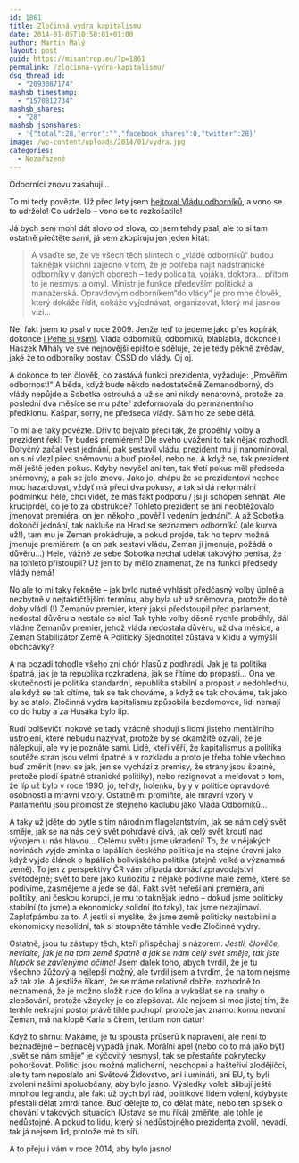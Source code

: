 ```yaml
---
id: 1861
title: Zločinná vydra kapitalismu
date: 2014-01-05T10:50:01+01:00
author: Martin Malý
layout: post
guid: https://misantrop.eu/?p=1861
permalink: /zlocinna-vydra-kapitalismu/
dsq_thread_id:
  - "2093087174"
mashsb_timestamp:
  - "1570812734"
mashsb_shares:
  - "28"
mashsb_jsonshares:
  - '{"total":28,"error":"","facebook_shares":0,"twitter":28}'
image: /wp-content/uploads/2014/01/vydra.jpg
categories:
  - Nezařazené
---
```

Odborníci znovu zasahují&#8230;

<!--more-->

To mi tedy povězte. Už před lety jsem [hejtoval Vládu odborníků](https://misantrop.eu/vlada-odborniku), a vono se to udrželo! Co udrželo &#8211; vono se to rozkošatilo!

Já bych sem mohl dát slovo od slova, co jsem tehdy psal, ale to si tam ostatně přečtěte sami, já sem zkopíruju jen jeden kitát:

> A vsaďte se, že ve všech těch slintech o &#8222;vládě odborníků&#8220; budou taknějak všichni zajedno v tom, že je potřeba najít nadstranické odborníky v daných oborech &#8211; tedy policajta, vojáka, doktora&#8230; přitom to je nesmysl a omyl. Ministr je funkce především politická a manažerská. Opravdovým odborníkem&#8220;do vlády&#8220; je pro mne člověk, který dokáže řídit, dokáže vyjednávat, organizovat, který má jasnou vizi&#8230;

Ne, fakt jsem to psal v roce 2009. Jenže teď to jedeme jako přes kopírák, dokonce [i Pehe si všiml](https://blog.aktualne.centrum.cz/blogy/jiri-pehe.php?itemid=21970). Vláda odborníků, odborníků, blablabla, dokonce i Haszek Mihály ve své nejnovější epištole sděluje, že je tedy pěkně zvědav, jaké že to odborníky postaví ČSSD do vlády. Oj oj.

A dokonce to ten člověk, co zastává funkci prezidenta, vyžaduje: &#8222;Prověřím odbornost!&#8220; A běda, když bude někdo nedostatečně Zemanodborný, do vlády nepůjde a Sobotka ostrouhá a už se ani nikdy nenarovná, protože za poslední dva měsíce se mu páteř zdeformovala do permanentního předklonu. Kašpar, sorry, ne předseda vlády. Sám ho ze sebe dělá.

To mi ale taky povězte. Dřív to bejvalo přeci tak, že proběhly volby a prezident řekl: Ty budeš premiérem! Dle svého uvážení to tak nějak rozhodl. Dotyčný začal vést jednání, pak sestavil vládu, prezident mu ji nanominoval, on s ní vlezl před sněmovnu a buď prošel, nebo ne. A když ne, tak prezident měl ještě jeden pokus. Kdyby nevyšel ani ten, tak třetí pokus měl předseda sněmovny, a pak se jelo znovu. Jako jo, chápu že se prezidentovi nechce moc hazardovat, vždyť má přeci dva pokusy, a tak si dá neformální podmínku: hele, chci vidět, že máš fakt podporu / jsi ji schopen sehnat. Ale kruciprdel, co je to za obstrukce? Tohleto prezident se ani neobtěžovalo jmenovat premiéra, on jen někoho &#8222;pověřil vedením jednání&#8220;. A až Sobotka dokončí jednání, tak nakluše na Hrad se seznamem _odborníků_ (ale kurva už!), tam mu je Zeman prokádruje, a pokud projde, tak ho teprv možná jmenuje premiérem (a on pak sestaví vládu, Zeman ji jmenuje, požádá o důvěru&#8230;) Hele, vážně ze sebe Sobotka nechal udělat takovýho penisa, že na tohleto přistoupil? Už jen to by mělo znamenat, že na funkci předsedy vlády nemá!

No ale to mi taky řekněte &#8211; jak bylo nutné vyhlásit předčasný volby úplně a nezbytně v nejtaktičtějším termínu, aby byla už už sněmovna, protože do té doby vládl (!) Zemanův premiér, který jaksi předstoupil před parlament, nedostal důvěru a nestalo se nic! Tak tyhle volby děsně rychle proběhly, dál vládne Zemanův premiér, jehož vláda nedostala důvěru, už dva měsíce, a Zeman Stabilizátor Země A Politický Sjednotitel zůstává v klidu a vymýšlí obchcávky?

A na pozadí tohodle všeho zní chór hlasů z podhradí. Jak je ta politika špatná, jak je ta republika rozkradená, jak se řítíme do propasti&#8230; Ona ve skutečnosti je politika standardní, republika stabilní a propast v nedohlednu, ale když se tak cítíme, tak se tak chováme, a když se tak chováme, tak jako by se stalo. Zločinná vydra kapitalismu způsobila bezdomovce, lidi nemají co do huby a za Husáka bylo líp.

Rudí bolševičtí nokové se tady vzácně shodují s lidmi jistého mentálního ustrojení, které nebudu nazývat, protože by se okamžitě ozvali, že je nálepkuji, ale vy je poznáte sami. Lidé, kteří věří, že kapitalismus a politika soutěže stran jsou velmi špatné a v rozkladu a proto je třeba tohle všechno buď změnit (neví se jak, jen se vychází z premisy, že strany jsou špatné, protože plodí špatné stranické politiky), nebo rezignovat a meldovat o tom, že líp už bylo v roce 1990, jo, tehdy, holenku, byly v politice opravdové osobnosti a mravní vzory. Ostatně mi promiňte, ale mravní vzory v Parlamentu jsou pitomost ze stejného kadlubu jako Vláda Odborníků&#8230;

A taky už jděte do pytle s tím národním flagelantstvím, jak se nám celý svět směje, jak se na nás celý svět pohrdavě dívá, jak celý svět kroutí nad vývojem u nás hlavou&#8230; Celému světu jsme ukradení! To, že v nějakých novinách vyjde zmínka o lapáliích českého politika je na stejné úrovni jako když vyjde článek o lapáliích bolivijského politika (stejně velká a významná země). To jen z perspektivy ČR vám připadá domácí zpravodajství světodějné; svět to bere jako kuriozitu z nějaké podivné malé země, které se podivíme, zasmějeme a jede se dál. Fakt svět neřeší ani premiéra, ani politiky, ani českou korupci, je mu to taknějak jedno &#8211; dokud jsme politicky stabilní (to jsme) a ekonomicky solidní (to taky), tak jsme nezajímaví. Zaplaťpámbu za to. A jestli si myslíte, že jsme země politicky nestabilní a ekonomicky nesolidní, tak si stoupněte támhle vedle Zločinné vydry.

Ostatně, jsou tu zástupy těch, kteří přispěchají s názorem: _Jestli, člověče, nevidíte, jak je na tom země špatně a jak se nám celý svět směje, tak jste hlupák se zavřenýma očima!_ Jsem dalek toho, abych tvrdil, že je tu všechno žůžový a nejlepší možný, ale tvrdil jsem a tvrdím, že na tom nejsme až tak zle. A jestliže říkám, že se máme relativně dobře, rozhodně to neznamená, že je možno složit ruce do klína a vykašlat se na snahy o zlepšování, protože vždycky je co zlepšovat. Ale nejsem si moc jistej tím, že tenhle nekrajní postoj právě tihle pochopí, protože jak známo: komu nevoní Zeman, má na klopě Karla s čírem, tertium non datur!

Když to shrnu: Makáme, je tu spousta průserů k napravení, ale není to beznadějné &#8211; beznaděj vypadá jinak. Morální apel (nebo co to má jako být) &#8222;svět se nám směje&#8220; je kýčovitý nesmysl, tak se přestaňte pokrytecky pohoršovat. Politici jsou možná malicherní, neschopní a hašteřiví zlodějíčci, ale ty tam neposlalo ani Světové Židovstvo, ani ilumináti, ani EU, ty byli zvoleni našimi spoluobčany, aby bylo jasno. Výsledky voleb slibují ještě mnohou legrandu, ale fakt už bych byl rád, politikové lidem volení, kdybyste přestali dělat zmrdí tance. Buď dělejte to, co dělat máte, nebo ten spisek o chování v takových situacích (Ústava se mu říká) změňte, ale tohle je nedůstojné. A pokud to lidu, který si nedůstojného prezidenta zvolil, nevadí, tak já nejsem lid, protože mě to síří.

A to přeju i vám v roce 2014, aby bylo jasno!